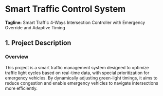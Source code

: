 # Smart Traffic Control System

**Tagline:** Smart Traffic 4-Ways Intersection Controller with Emergency Override and Adaptive Timing

## 1. Project Description

### Overview

This project is a smart traffic management system designed to optimize traffic light cycles based on real-time data, with special prioritization for emergency vehicles. By dynamically adjusting green-light timings, it aims to reduce congestion and enable emergency vehicles to navigate intersections more efficiently.
